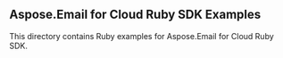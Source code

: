## Aspose.Email for Cloud Ruby SDK Examples

This directory contains Ruby examples for Aspose.Email for Cloud Ruby SDK.
